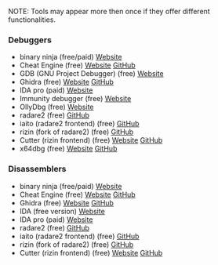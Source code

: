 NOTE: Tools may appear more then once if they offer different functionalities.

### Debuggers
- binary ninja (free/paid) [Website](https://binary.ninja/)
- Cheat Engine (free) [Website](https://www.cheatengine.org/) [GitHub](https://github.com/cheat-engine/cheat-engine)
- GDB (GNU Project Debugger) (free) [Website](https://www.gnu.org/software/gdb/)
- Ghidra (free) [Website](https://ghidra-sre.org/) [GitHub](https://github.com/NationalSecurityAgency/ghidra)
- IDA pro (paid) [Website](https://hex-rays.com/ida-pro/)
- Immunity debugger (free) [Website](https://www.immunityinc.com/products/debugger/)
- OllyDbg (free) [Website](https://www.ollydbg.de/)
- radare2 (free) [GitHub](https://github.com/radareorg/radare2)
- iaito (radare2 frontend) (free) [GitHub](https://github.com/radareorg/iaito)
- rizin (fork of radare2) (free) [GitHub](https://github.com/rizinorg/rizin)
- Cutter (rizin frontend) (free) [Website](https://cutter.re) [GitHub](https://github.com/rizinorg/cutter)
- x64dbg (free) [Website](https://x64dbg.com/) [GitHub](https://github.com/x64dbg/x64dbg)


### Disassemblers
- binary ninja (free/paid) [Website](https://binary.ninja/)
- Cheat Engine (free) [Website](https://www.cheatengine.org/) [GitHub](https://github.com/cheat-engine/cheat-engine)
- Ghidra (free) [Website](https://ghidra-sre.org/) [GitHub](https://github.com/NationalSecurityAgency/ghidra)
- IDA (free version) [Website](https://hex-rays.com/ida-free/)
- IDA pro (paid) [Website](https://hex-rays.com/ida-pro/)
- radare2 (free) [GitHub](https://github.com/radareorg/radare2)
- iaito (radare2 frontend) (free) [GitHub](https://github.com/radareorg/iaito)
- rizin (fork of radare2) (free) [GitHub](https://github.com/rizinorg/rizin)
- Cutter (rizin frontend) (free) [Website](https://cutter.re) [GitHub](https://github.com/rizinorg/cutter)
